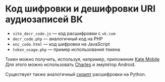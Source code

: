 # Код шифровки и дешифровки URI аудиозаписей ВК

 * `site_decr_code.js` — код расшифровки с `vk.com`
 * `decr_code.php` — аналогичный код на PHP
 * `enc_code.html` — код шифровки на JavaScript
 * `token_usage.php` — пример использования токена

Токен можно получить, используя, например, приложение [Kate Mobile](https://apkpure.com/kate-mobile-for-vk/com.perm.kate_new_6) Для этого можно использовать [Charles](https://www.devsbedevin.com/debugging-android-ssl-traffic/) и эмулятор Android.

Существует также аналогичный [скрипт](https://github.com/python273/vk_api/blob/master/vk_api/audio_url_decoder.py) расшифровки на Python.
